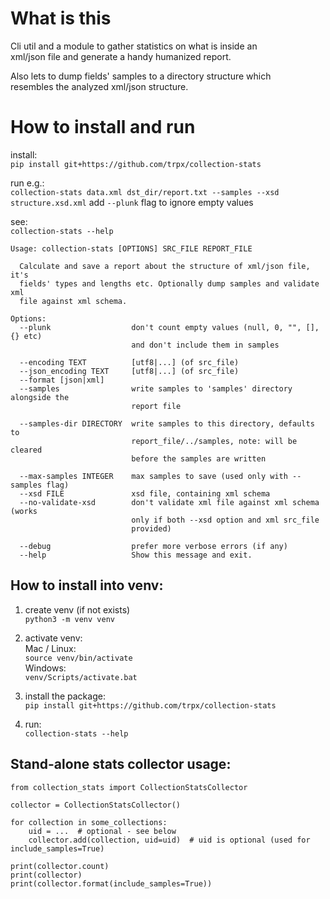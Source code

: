 

# What is this

Cli util and a module to gather statistics on what is inside an  
xml/json file and generate a handy humanized report.

Also lets to dump fields' samples to a directory structure which  
resembles the analyzed xml/json structure.


# How to install and run

install:  
`pip install git+https://github.com/trpx/collection-stats`

run e.g.:  
`collection-stats data.xml dst_dir/report.txt --samples --xsd structure.xsd.xml`
add `--plunk` flag to ignore empty values

see:  
`collection-stats --help`

```
Usage: collection-stats [OPTIONS] SRC_FILE REPORT_FILE

  Calculate and save a report about the structure of xml/json file, it's
  fields' types and lengths etc. Optionally dump samples and validate xml
  file against xml schema.

Options:
  --plunk                  don't count empty values (null, 0, "", [], {} etc)
                           and don't include them in samples

  --encoding TEXT          [utf8|...] (of src_file)
  --json_encoding TEXT     [utf8|...] (of src_file)
  --format [json|xml]
  --samples                write samples to 'samples' directory alongside the
                           report file

  --samples-dir DIRECTORY  write samples to this directory, defaults to
                           report_file/../samples, note: will be cleared
                           before the samples are written

  --max-samples INTEGER    max samples to save (used only with --samples flag)
  --xsd FILE               xsd file, containing xml schema
  --no-validate-xsd        don't validate xml file against xml schema (works
                           only if both --xsd option and xml src_file
                           provided)

  --debug                  prefer more verbose errors (if any)
  --help                   Show this message and exit.
```

## How to install into venv:

1. create venv (if not exists)  
    `python3 -m venv venv`
  
2. activate venv:  
    Mac / Linux:  
    `source venv/bin/activate`  
    Windows:  
    `venv/Scripts/activate.bat`
  
3. install the package:  
  `pip install git+https://github.com/trpx/collection-stats`  

4. run:  
`collection-stats --help`


## Stand-alone stats collector usage:

    from collection_stats import CollectionStatsCollector

    collector = CollectionStatsCollector()

    for collection in some_collections:
        uid = ...  # optional - see below
        collector.add(collection, uid=uid)  # uid is optional (used for include_samples=True)

    print(collector.count)
    print(collector)
    print(collector.format(include_samples=True))
